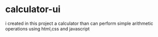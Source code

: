 # calculator-ui
i created in this project a calculator than can perform simple arithmetic operations using html,css and javascript
